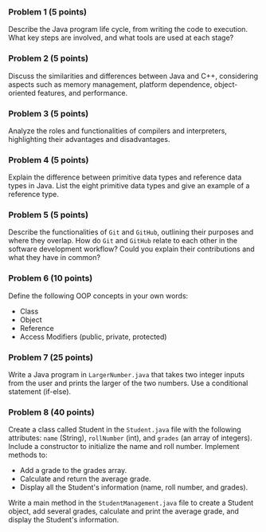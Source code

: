### Problem 1 (5 points)
Describe the Java program life cycle, from writing the code to execution. What key steps are involved, and what tools are used at each stage?

### Problem 2 (5 points)
Discuss the similarities and differences between Java and C++, considering aspects such as memory management, platform dependence, object-oriented features, and performance.

### Problem 3 (5 points)
Analyze the roles and functionalities of compilers and interpreters, highlighting their advantages and disadvantages.

### Problem 4 (5 points)
Explain the difference between primitive data types and reference data types in Java. List the eight primitive data types and give an example of a reference type.

### Problem 5 (5 points)
Describe the functionalities of ```Git``` and ```GitHub```, outlining their purposes and where they overlap. How do ```Git``` and ```GitHub``` relate to each other in the software development workflow? Could you explain their contributions and what they have in common?

### Problem 6 (10 points)
Define the following OOP concepts in your own words:
- Class
- Object
- Reference
- Access Modifiers (public, private, protected)

### Problem 7 (25 points)
Write a Java program in ```LargerNumber.java``` that takes two integer inputs from the user and prints the larger of the two numbers. Use a conditional statement (if-else).

### Problem 8 (40 points)
Create a class called Student in the ```Student.java``` file with the following attributes: ```name``` (String), ```rollNumber``` (int), and ```grades``` (an array of integers).  Include a constructor to initialize the name and roll number.  Implement methods to:
- Add a grade to the grades array.
- Calculate and return the average grade.
- Display all the Student's information (name, roll number, and grades).

Write a main method in the ```StudentManagement.java``` file to create a Student object, add several grades, calculate and print the average grade, and display the Student's information.
